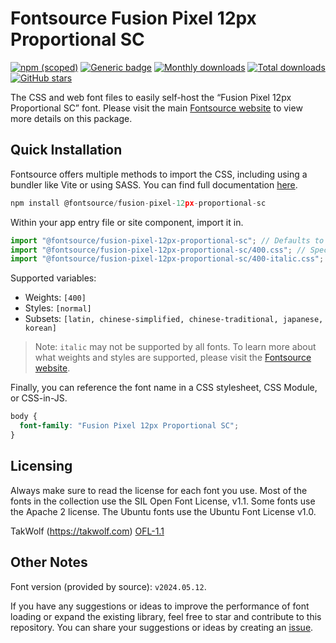 # Fontsource Fusion Pixel 12px Proportional SC

[![npm (scoped)](https://img.shields.io/npm/v/@fontsource/fusion-pixel-12px-proportional-sc?color=brightgreen)](https://www.npmjs.com/package/@fontsource/fusion-pixel-12px-proportional-sc) [![Generic badge](https://img.shields.io/badge/fontsource-passing-brightgreen)](https://github.com/fontsource/fontsource) [![Monthly downloads](https://badgen.net/npm/dm/@fontsource/fusion-pixel-12px-proportional-sc)](https://github.com/fontsource/fontsource) [![Total downloads](https://badgen.net/npm/dt/@fontsource/fusion-pixel-12px-proportional-sc)](https://github.com/fontsource/fontsource) [![GitHub stars](https://img.shields.io/github/stars/fontsource/fontsource.svg?style=social&label=Star)](https://github.com/fontsource/fontsource/stargazers)

The CSS and web font files to easily self-host the “Fusion Pixel 12px Proportional SC” font. Please visit the main [Fontsource website](https://fontsource.org/fonts/fusion-pixel-12px-proportional-sc) to view more details on this package.

## Quick Installation

Fontsource offers multiple methods to import the CSS, including using a bundler like Vite or using SASS. You can find full documentation [here](https://fontsource.org/docs/getting-started/introduction).

```javascript
npm install @fontsource/fusion-pixel-12px-proportional-sc
```

Within your app entry file or site component, import it in.

```javascript
import "@fontsource/fusion-pixel-12px-proportional-sc"; // Defaults to weight 400
import "@fontsource/fusion-pixel-12px-proportional-sc/400.css"; // Specify weight
import "@fontsource/fusion-pixel-12px-proportional-sc/400-italic.css"; // Specify weight and style
```

Supported variables:
- Weights: `[400]`
- Styles: `[normal]`
- Subsets: `[latin, chinese-simplified, chinese-traditional, japanese, korean]`

> Note: `italic` may not be supported by all fonts. To learn more about what weights and styles are supported, please visit the [Fontsource website](https://fontsource.org/fonts/fusion-pixel-12px-proportional-sc).

Finally, you can reference the font name in a CSS stylesheet, CSS Module, or CSS-in-JS.

```css
body {
  font-family: "Fusion Pixel 12px Proportional SC";
}
```

## Licensing
Always make sure to read the license for each font you use. Most of the fonts in the collection use the SIL Open Font License, v1.1. Some fonts use the Apache 2 license. The Ubuntu fonts use the Ubuntu Font License v1.0.

TakWolf (https://takwolf.com)
[OFL-1.1](https://raw.githubusercontent.com/TakWolf/fusion-pixel-font/master/LICENSE-OFL)

## Other Notes
Font version (provided by source): `v2024.05.12`.

If you have any suggestions or ideas to improve the performance of font loading or expand the existing library, feel free to star and contribute to this repository. You can share your suggestions or ideas by creating an [issue](https://github.com/fontsource/fontsource/issues).
